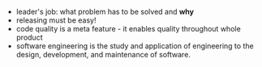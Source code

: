 * leader's job: what problem has to be solved and **why**
* releasing must be easy!
* code quality is a meta feature - it enables quality throughout whole product
* software engineering is the study and application of engineering to the design, development, and maintenance of software.

